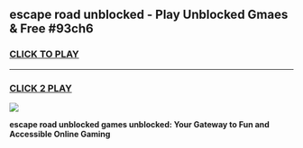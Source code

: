 
## escape road unblocked - Play Unblocked Gmaes & Free #93ch6
<h3>
<a href="https://news.freeplayer.one?title=escape_road_unblocked&ref=24F">CLICK TO PLAY</a></h3>
<hr>

<h3>
<a href="https://news.freeplayer.one?title=escape_road_unblocked&ref=24F">CLICK 2 PLAY</a>
  
</h3>

<a href="https://news.freeplayer.one?title=escape_road_unblocked&ref=24F/"><img src="https://clearcache.store/games.png"></a>


**escape road unblocked games unblocked: Your Gateway to Fun and Accessible Online Gaming**
